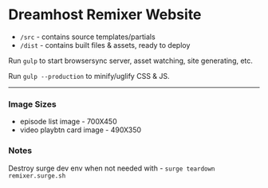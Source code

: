 
# Dreamhost Remixer Website

* `/src` - contains source templates/partials
* `/dist` - contains built files & assets, ready to deploy


Run `gulp` to start browsersync server, asset watching, site generating, etc.

Run `gulp --production` to minify/uglify CSS & JS.


___


### Image Sizes

* episode list image - 700X450
* video playbtn card image - 490X350


### Notes

Destroy surge dev env when not needed with - `surge teardown remixer.surge.sh`
















